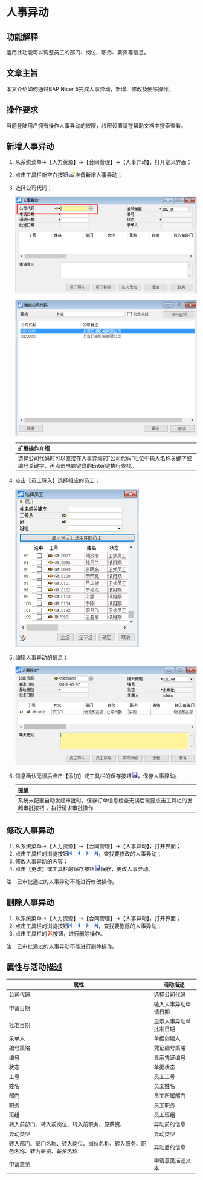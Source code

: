 # 人事异动

## 功能解释

运用此功能可以调整员工的部门、岗位、职务、薪资等信息。

## 文章主旨

本文介绍如何通过BAP Nicer 5完成人事异动，新增、修改及删除操作。

## 操作要求

当前登陆用户拥有操作人事异动的权限，权限设置请在帮助文档中搜索查看。

## 新增人事异动

1. 从系统菜单->【人力资源】->【合同管理】->【人事异动】，打开定义界面； 

2. 点击工具栏新空白按钮![](images/kban.png)准备新增人事异动；

3. 选择公司代码；

   ![](images/rsyd1.png)

   ![](images/rsyd2.png)

   | 扩展操作介绍                                                 |
   | ------------------------------------------------------------ |
   | 选择公司代码时可以直接在人事异动的“公司代码”栏位中输入名称关键字或编号关键字，再点击电脑键盘的Enter键执行查找。 |

4. 点击【员工导入】选择相应的员工；

   ![](images/rsyd3.png)

5. 编辑人事异动的信息；

   ![](images/rsyd4.png)

6. 信息确认无误后点击【添加】或工具栏的保存按钮![](images/bcan.png)，保存人事异动。

   | 提醒                                                         |
   | ------------------------------------------------------------ |
   | 系统未配置自动发起审批时，保存订单信息检查无误后需要点击工具栏的发起审批按钮     ，执行请求审批操作 |

## 修改人事异动

1. 从系统菜单->【人力资源】->【合同管理】->【人事异动】，打开界面；
2. 点击工具栏的浏览按钮![](images/cg003.png)，查找要修改的人事异动；
3. 修改人事异动的内容；
4. 点击【更改】或工具栏的保存按钮![](images/bcan.png)保存，更改人事异动。

注：已审批通过的人事异动不能进行修改操作。

## 删除人事异动

1. 从系统菜单->【人力资源】->【合同管理】->【人事异动】，打开界面；
2. 点击工具栏的浏览按钮![](images/cg003.png)，查找要删除的人事异动；
3. 点击工具栏的![](images/cgdel.png)按钮，进行删除操作。

注：已审批通过的人事异动不能进行删除操作。

## 属性与活动描述

| **属性**                                                     | **活动描述**           |
| ------------------------------------------------------------ | ---------------------- |
| 公司代码                                                     | 选择公司代码           |
| 申请日期                                                     | 输入人事异动申请日期   |
| 批准日期                                                     | 显示人事异动单批准日期 |
| 录单人                                                       | 单据创建人             |
| 编号策略                                                     | 凭证编号策略           |
| 编号                                                         | 显示凭证编号           |
| 状态                                                         | 单据状态               |
| 工号                                                         | 员工工号               |
| 姓名                                                         | 员工姓名               |
| 部门                                                         | 员工所属部门           |
| 职务                                                         | 员工职务               |
| 班组                                                         | 员工班组               |
| 转入前部门、转入前岗位、转入前职务、原薪资、                 | 异动前的信息           |
| 异动类型                                                     | 异动类型               |
| 转入部门、部门名称、转入岗位、岗位名称、转入职务、职务名称、转为薪资、薪资名称 | 异动后的信息           |
| 申请意见                                                     | 申请意见描述文本       |